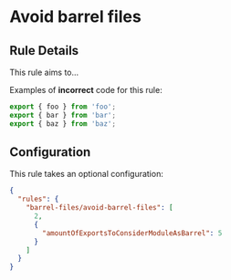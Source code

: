 # Avoid barrel files

## Rule Details

This rule aims to...

Examples of **incorrect** code for this rule:

```js
export { foo } from 'foo';
export { bar } from 'bar';
export { baz } from 'baz';
```

## Configuration

This rule takes an optional configuration:

```json
{
  "rules": {
    "barrel-files/avoid-barrel-files": [
      2,
      {
        "amountOfExportsToConsiderModuleAsBarrel": 5
      }
    ]
  }
}
```
